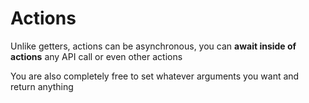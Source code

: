 # Actions

Unlike getters, actions can be asynchronous, you can **await inside of actions** any API call or even other actions

You are also completely free to set whatever arguments you want and return anything
